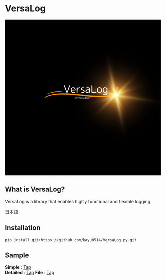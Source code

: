 # VersaLog

<img src="/image/VersaLog.png" width="500" height="500" />

## What is VersaLog?

VersaLog is a library that enables highly functional and flexible logging.

[日本語](README.md)

## Installation

```
pip install git+https://github.com/kayu0514/VersaLog.py.git
```

## Sample

**Simple** : [Tap](/tests/simple_test.py)  
**Detailed** : [Tap](/tests/detailed_test.py)
**File** : [Tap](/tests/file_test.py)
